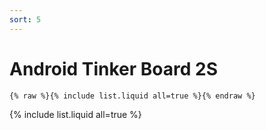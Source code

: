 ```yaml
---
sort: 5
---
```


# Android Tinker Board 2S

```
{% raw %}{% include list.liquid all=true %}{% endraw %}
```

{% include list.liquid all=true %}
